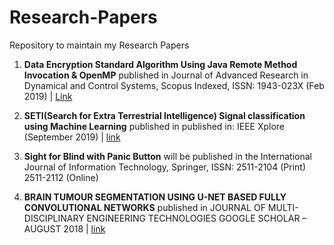 # Research-Papers

Repository to maintain my Research Papers

1. **Data Encryption Standard Algorithm Using Java Remote Method Invocation & OpenMP** published in Journal of Advanced Research in Dynamical and Control Systems, Scopus Indexed, ISSN: 1943-023X (Feb 2019) | [Link](https://www.jardcs.org/abstract.php?id=725)

2. **SETI(Search for Extra Terrestrial Intelligence) Signal classification using Machine Learning** published in published in: IEEE Xplore (September 2019) | [link](https://ieeexplore.ieee.org/document/8987793)

3. **Sight for Blind with Panic Button** will be published in the International Journal of Information Technology, Springer, ISSN: 2511-2104 (Print) 2511-2112 (Online)

4. **BRAIN TUMOUR SEGMENTATION USING U-NET BASED FULLY CONVOLUTIONAL NETWORKS** published in JOURNAL OF MULTI-DISCIPLINARY ENGINEERING TECHNOLOGIES GOOGLE SCHOLAR – AUGUST 2018 | [link](http://www.jmdet.com/wp-content/uploads/2019/02/4jmdet_12_2_4-2.pdf)
